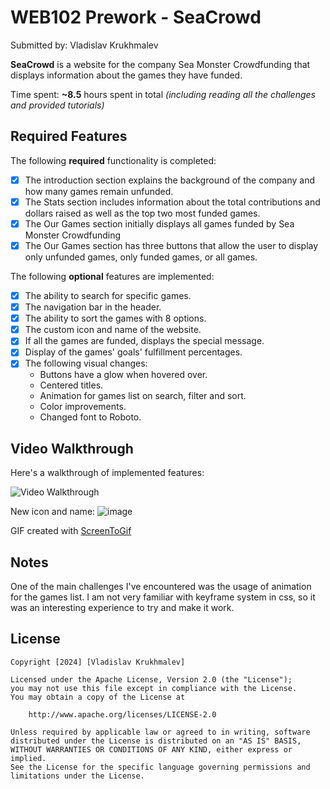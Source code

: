 # WEB102 Prework - SeaCrowd

Submitted by: Vladislav Krukhmalev

**SeaCrowd** is a website for the company Sea Monster Crowdfunding that displays information about the games they have funded.

Time spent: **~8.5** hours spent in total _(including reading all the challenges and provided tutorials)_

## Required Features

The following **required** functionality is completed:

* [x] The introduction section explains the background of the company and how many games remain unfunded.
* [x] The Stats section includes information about the total contributions and dollars raised as well as the top two most funded games.
* [x] The Our Games section initially displays all games funded by Sea Monster Crowdfunding
* [x] The Our Games section has three buttons that allow the user to display only unfunded games, only funded games, or all games.

The following **optional** features are implemented:

* [x] The ability to search for specific games.
* [x] The navigation bar in the header.
* [x] The ability to sort the games with 8 options.
* [x] The custom icon and name of the website.
* [x] If all the games are funded, displays the special message.
* [x] Display of the games' goals' fulfillment percentages.
* [x] The following visual changes:
    * Buttons have a glow when hovered over.
    * Centered titles.
    * Animation for games list on search, filter and sort.
    * Color improvements.
    * Changed font to Roboto.

## Video Walkthrough

Here's a walkthrough of implemented features:

<img src='https://i.imgur.com/Nva5Dne.gif' title='Video Walkthrough' width='' alt='Video Walkthrough' />

New icon and name:
![image](https://github.com/NemGam/web102_prework/assets/56624736/f43ff5f7-eef2-4fb4-9f38-6e623dd53b2c)


<!-- Replace this with whatever GIF tool you used! -->
GIF created with [ScreenToGif](https://www.screentogif.com/)
<!-- Recommended tools:
[Kap](https://getkap.co/) for macOS
[ScreenToGif](https://www.screentogif.com/) for Windows
[peek](https://github.com/phw/peek) for Linux. -->

## Notes

One of the main challenges I've encountered was the usage of animation for the games list.
I am not very familiar with keyframe system in css, so it was an interesting experience to try and make it work.

## License

    Copyright [2024] [Vladislav Krukhmalev]

    Licensed under the Apache License, Version 2.0 (the "License");
    you may not use this file except in compliance with the License.
    You may obtain a copy of the License at

        http://www.apache.org/licenses/LICENSE-2.0

    Unless required by applicable law or agreed to in writing, software
    distributed under the License is distributed on an "AS IS" BASIS,
    WITHOUT WARRANTIES OR CONDITIONS OF ANY KIND, either express or implied.
    See the License for the specific language governing permissions and
    limitations under the License.
